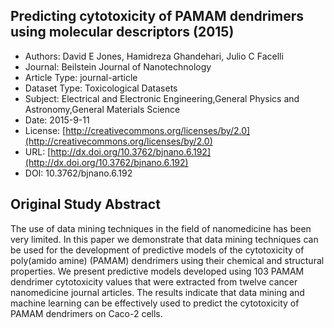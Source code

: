
<div style="float: right; width: 200px" class='altmetric-embed' data-badge-type='donut' data-condensed='true' data-badge-details='right' data-doi="10.3762/bjnano.6.192"></div>

## Predicting cytotoxicity of PAMAM dendrimers using molecular descriptors (2015)
<script type="application/ld+json">
	{	
		"@context": {
			"bs": "https://bioschemas.org/",
			"schema": "https://schema.org/",
			"citation": "schema:citation",
			"name": "schema:name",
			"url": "schema:url",
			"variableMeasured": "schema:variableMeasured"
		},
		"@type": "schema:Dataset",
		"name": "Predicting cytotoxicity of PAMAM dendrimers using molecular descriptors",
		"url": "http://dx.doi.org/10.3762/bjnano.6.192",
		"citation": "https://doi.org/10.3762/bjnano.6.192",
		"@id": "10.3762/bjnano.6.192",
		"http://purl.org/dc/terms/conformsTo": { "@type": "schema:CreativeWork", "@id": "https://bioschemas.org/profiles/Dataset/0.4-DRAFT" },
		"schema:license": "http://creativecommons.org/licenses/by/2.0",
		"schema:creator": [
		  {
			"@type": "schema:Organization",
			"name": "RiskGONE"
		  }
		],
		"schema:datePublished": "2015-9-11"
	}
</script>

* Authors: David E Jones, Hamidreza Ghandehari, Julio C Facelli
* Journal: Beilstein Journal of Nanotechnology
* Article Type: journal-article
* Dataset Type: Toxicological Datasets
* Subject: Electrical and Electronic Engineering,General Physics and Astronomy,General Materials Science
* Date: 2015-9-11
* License: [http://creativecommons.org/licenses/by/2.0](http://creativecommons.org/licenses/by/2.0)
* URL: [http://dx.doi.org/10.3762/bjnano.6.192](http://dx.doi.org/10.3762/bjnano.6.192)
* DOI: 10.3762/bjnano.6.192



## Original Study Abstract

The use of data mining techniques in the field of nanomedicine has been very limited. In this paper we demonstrate that data mining techniques can be used for the development of predictive models of the cytotoxicity of poly(amido amine) (PAMAM) dendrimers using their chemical and structural properties. We present predictive models developed using 103 PAMAM dendrimer cytotoxicity values that were extracted from twelve cancer nanomedicine journal articles. The results indicate that data mining and machine learning can be effectively used to predict the cytotoxicity of PAMAM dendrimers on Caco-2 cells.
